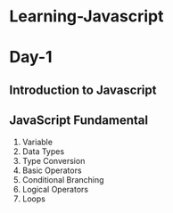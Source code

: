 # Learning-Javascript
# Day-1
## Introduction to Javascript
## JavaScript Fundamental
1. Variable
2. Data Types
3. Type Conversion
4. Basic Operators
5. Conditional Branching
6. Logical Operators
7. Loops
